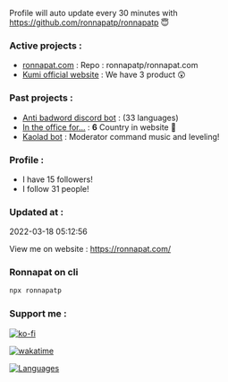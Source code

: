 Profile will auto update every 30 minutes with https://github.com/ronnapatp/ronnapatp 😇



### Active projects :

- [ronnapat.com](https://ronnapat.com/) : Repo : ronnapatp/ronnapat.com
- [Kumi official website](https://github.com/Kumi-the-chubby-bear/New-KumiWeb) :  We have 3 product 😲 

### Past projects :

- [Anti badword discord bot](https://github.com/ronnapatp/antibadwordbot) : (33 languages)
- [In the office for...](https://in-the-office-for.web.app/) : **6** Country in website 🗾
- [Kaolad bot](https://github.com/ronnapatp/kaoladbot) : Moderator command music and leveling!

### Profile :
-  I have 15 followers!
-  I follow 31 people!

### Updated at : 
 2022-03-18 05:12:56

View me on website : https://ronnapat.com/

### Ronnapat on cli
```bash
npx ronnapatp
```

### Support me :

[![ko-fi](https://ko-fi.com/img/githubbutton_sm.svg)](https://ko-fi.com/ronnapatp)

[![wakatime](https://wakatime.com/badge/user/b083581b-d8a5-4ab4-a887-a768e082ff97.svg)](https://wakatime.com/@b083581b-d8a5-4ab4-a887-a768e082ff97)

[![Languages](https://github-readme-stats.vercel.app/api/top-langs/?username=ronnapatp&layout=compact&langs_count=10&hide_border=true&custom_title=Languages&bg_color=00000000)](https://github.com/ronnapatp)
